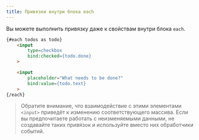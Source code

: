 ```yaml
---
title: Привязки внутри блока each
---
```


Вы можете выполнить привязку даже к свойствам внутри блока `each`.

```html
{#each todos as todo}
 	<input
 		type=checkbox
 		bind:checked={todo.done}
 	>

	<input
 		placeholder="What needs to be done?"
 		bind:value={todo.text}
 	>
{/each}
```

> Обратите внимание, что взаимодействие с этими элементами `<input>` приведёт к изменению соответствующего массива. Если вы предпочитаете работать с неизменяемыми данными, не создавайте таких привязок и используйте вместо них обработчики событий.
